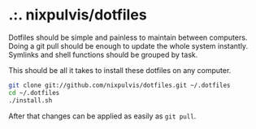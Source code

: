 # .:. nixpulvis/dotfiles

Dotfiles should be simple and painless to maintain between computers. Doing a git pull should be enough to update the whole system instantly. Symlinks and shell functions should be grouped by task.

This should be all it takes to install these dotfiles on any computer.

``` bash
git clone git://github.com/nixpulvis/dotfiles.git ~/.dotfiles
cd ~/.dotfiles
./install.sh
```

After that changes can be applied as easily as `git pull`.
